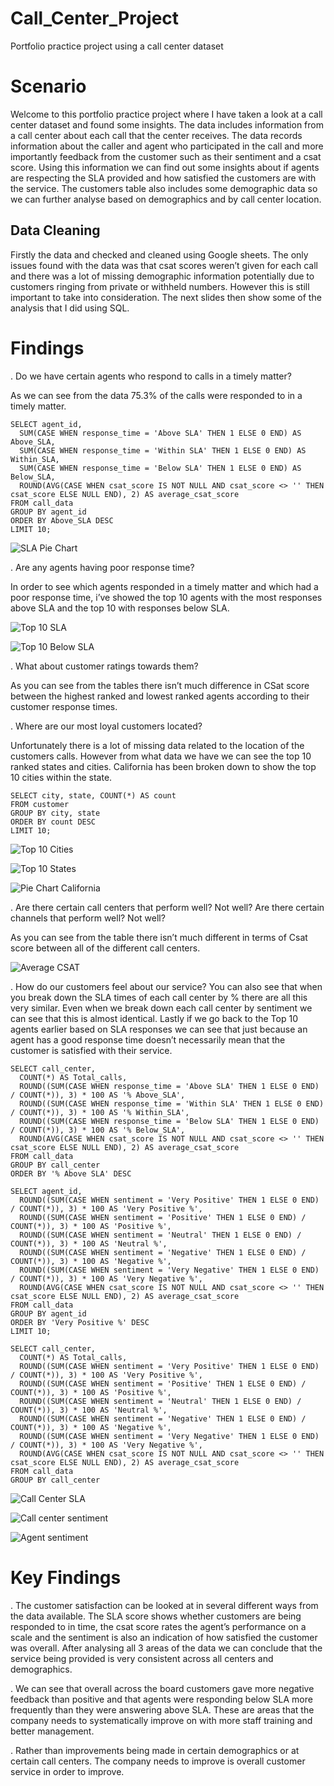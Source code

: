 # Call_Center_Project
Portfolio practice project using a call center dataset


# Scenario
Welcome to this portfolio practice project where I have taken a look at a call center dataset and found some insights. The data includes information from a call center about each call that the center receives. The data records information about the caller and agent who participated in the call and more importantly feedback from the customer such as their sentiment and a csat score. Using this information we can find out some insights about if agents are respecting the SLA provided and how satisfied the customers are with the service. The customers table also includes some demographic data so we can further analyse based on demographics and by call center location.

## Data Cleaning
Firstly the data and checked and cleaned using Google sheets. The only issues found with the data was that csat scores weren’t given for each call and there was a lot of missing demographic information potentially due to customers ringing from private or withheld numbers. However this is still important to take into consideration. The next slides then show some of the analysis that I did using SQL.

# Findings
. Do we have certain agents who respond to calls in a timely matter? 

As we can see from the data 75.3% of the calls were responded to in a timely matter.

```
SELECT agent_id,
  SUM(CASE WHEN response_time = 'Above SLA' THEN 1 ELSE 0 END) AS Above_SLA,
  SUM(CASE WHEN response_time = 'Within SLA' THEN 1 ELSE 0 END) AS Within_SLA,
  SUM(CASE WHEN response_time = 'Below SLA' THEN 1 ELSE 0 END) AS Below_SLA,
  ROUND(AVG(CASE WHEN csat_score IS NOT NULL AND csat_score <> '' THEN csat_score ELSE NULL END), 2) AS average_csat_score
FROM call_data
GROUP BY agent_id
ORDER BY Above_SLA DESC
LIMIT 10;
```

![SLA Pie Chart](https://github.com/jwilsh/Call_Center_Project/assets/98908958/52527527-db72-4360-aa4a-3d6bfb5cde12)


. Are any agents having poor response time? 

In order to see which agents responded in a timely matter and which had a poor response time, i’ve showed the top 10 agents with the most responses above SLA and the top 10 with responses below SLA.

![Top 10 SLA](https://github.com/jwilsh/Call_Center_Project/assets/98908958/5bc5bb01-3111-4d14-b764-31728b01e2ac)

![Top 10 Below SLA](https://github.com/jwilsh/Call_Center_Project/assets/98908958/e422ee40-c461-4ab1-af20-4825507b7c0e)


. What about customer ratings towards them? 

As you can see from the tables there isn’t much difference in CSat score between the highest ranked and lowest ranked agents according to their customer response times.



. Where are our most loyal customers located? 

Unfortunately there is a lot of missing data related to the location of the customers calls. However from what data we have we can see the top 10 ranked states and cities. California has been broken down to show the top 10 cities within the state.

```
SELECT city, state, COUNT(*) AS count
FROM customer
GROUP BY city, state
ORDER BY count DESC
LIMIT 10;
```


![Top 10 Cities](https://github.com/jwilsh/Call_Center_Project/assets/98908958/a6956ed0-825d-4a21-95ce-c028d6f703e5)

![Top 10 States](https://github.com/jwilsh/Call_Center_Project/assets/98908958/fa2ad873-4445-414b-acea-0006c1a3283c)

![Pie Chart California](https://github.com/jwilsh/Call_Center_Project/assets/98908958/a6d331dd-2de7-4e4e-8355-29dc0a6f1c1d)


. Are there certain call centers that perform well? Not well? Are there certain channels that perform well? Not well? 

As you can see from the table there isn’t much different in terms of Csat score between all of the different call centers.


![Average CSAT](https://github.com/jwilsh/Call_Center_Project/assets/98908958/1936a60d-798e-43ae-acc5-b0c3c435b99c)


. How do our customers feel about our service? You can also see that when you break down the SLA times of each call center by % there are all this very similar. Even when we break down each call center by sentiment we can see that this is almost identical. Lastly if we go back to the Top 10 agents earlier based on SLA responses we can see that just because an agent has a good response time doesn’t necessarily mean that the customer is satisfied with their service.


```
SELECT call_center,
  COUNT(*) AS Total_calls,
  ROUND((SUM(CASE WHEN response_time = 'Above SLA' THEN 1 ELSE 0 END) / COUNT(*)), 3) * 100 AS '% Above_SLA',
  ROUND((SUM(CASE WHEN response_time = 'Within SLA' THEN 1 ELSE 0 END) / COUNT(*)), 3) * 100 AS '% Within_SLA',
  ROUND((SUM(CASE WHEN response_time = 'Below SLA' THEN 1 ELSE 0 END) / COUNT(*)), 3) * 100 AS '% Below_SLA',
  ROUND(AVG(CASE WHEN csat_score IS NOT NULL AND csat_score <> '' THEN csat_score ELSE NULL END), 2) AS average_csat_score
FROM call_data
GROUP BY call_center
ORDER BY '% Above SLA' DESC
```

```
SELECT agent_id,
  ROUND((SUM(CASE WHEN sentiment = 'Very Positive' THEN 1 ELSE 0 END) / COUNT(*)), 3) * 100 AS 'Very Positive %',
  ROUND((SUM(CASE WHEN sentiment = 'Positive' THEN 1 ELSE 0 END) / COUNT(*)), 3) * 100 AS 'Positive %',
  ROUND((SUM(CASE WHEN sentiment = 'Neutral' THEN 1 ELSE 0 END) / COUNT(*)), 3) * 100 AS 'Neutral %',
  ROUND((SUM(CASE WHEN sentiment = 'Negative' THEN 1 ELSE 0 END) / COUNT(*)), 3) * 100 AS 'Negative %',
  ROUND((SUM(CASE WHEN sentiment = 'Very Negative' THEN 1 ELSE 0 END) / COUNT(*)), 3) * 100 AS 'Very Negative %',
  ROUND(AVG(CASE WHEN csat_score IS NOT NULL AND csat_score <> '' THEN csat_score ELSE NULL END), 2) AS average_csat_score
FROM call_data
GROUP BY agent_id
ORDER BY 'Very Positive %' DESC
LIMIT 10;
```

```
SELECT call_center,
  COUNT(*) AS Total_calls,
  ROUND((SUM(CASE WHEN sentiment = 'Very Positive' THEN 1 ELSE 0 END) / COUNT(*)), 3) * 100 AS 'Very Positive %',
  ROUND((SUM(CASE WHEN sentiment = 'Positive' THEN 1 ELSE 0 END) / COUNT(*)), 3) * 100 AS 'Positive %',
  ROUND((SUM(CASE WHEN sentiment = 'Neutral' THEN 1 ELSE 0 END) / COUNT(*)), 3) * 100 AS 'Neutral %',
  ROUND((SUM(CASE WHEN sentiment = 'Negative' THEN 1 ELSE 0 END) / COUNT(*)), 3) * 100 AS 'Negative %',
  ROUND((SUM(CASE WHEN sentiment = 'Very Negative' THEN 1 ELSE 0 END) / COUNT(*)), 3) * 100 AS 'Very Negative %',
  ROUND(AVG(CASE WHEN csat_score IS NOT NULL AND csat_score <> '' THEN csat_score ELSE NULL END), 2) AS average_csat_score
FROM call_data
GROUP BY call_center
```

![Call Center SLA](https://github.com/jwilsh/Call_Center_Project/assets/98908958/e13cf987-8a7e-4ff3-b3fb-4ae3e7ccc5d9)

![Call center sentiment](https://github.com/jwilsh/Call_Center_Project/assets/98908958/720786a4-9cdf-47dc-8520-2a667838b5b4)

![Agent sentiment](https://github.com/jwilsh/Call_Center_Project/assets/98908958/459fd7e6-91b3-4f61-8d35-ea60354b52a8)


# Key Findings
. The customer satisfaction can be looked at in several different ways from the data available. The SLA score shows whether customers are being responded to in time, the csat score rates the agent’s performance on a scale and the sentiment is also an indication of how satisfied the customer was overall. After analysing all 3 areas of the data we can conclude that the service being provided is very consistent across all centers and demographics. 

. We can see that overall across the board customers gave more negative feedback than positive and that agents were responding below SLA more frequently than they were answering above SLA. These are areas that the company needs to systematically improve on with more staff training and better management.

. Rather than improvements being made in certain demographics or at certain call centers. The company needs to improve is overall customer service in order to improve.

